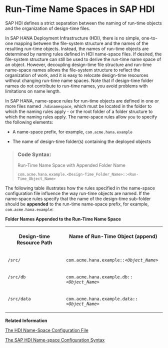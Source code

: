 <!-- loioa53bf9619bdd44e1bc20fba3d21dc2c7 -->

# Run-Time Name Spaces in SAP HDI

SAP HDI defines a strict separation between the naming of run-time objects and the organization of design-time files.

In SAP HANA Deployment Infrastructure \(HDI\), there is no simple, one-to-one mapping between the file-system structure and the names of the resulting run-time objects. Instead, the names of run-time objects are determined by naming rules defined in HDI name-space files. If desired, the file-system structure can still be used to derive the run-time name space of an object. However, decoupling design-time file structure and run-time name-space names allows the file-system structure to reflect the organization of work, and it is easy to relocate design-time resources without changing run-time name spaces. Note that if design-time folder names do not contribute to run-time names, you avoid problems with limitations on name length.

In SAP HANA, name-space rules for run-time objects are defined in one or more files named `.hdinamespace`, which must be located in the folder to which the naming rules apply - or the root folder of a folder structure to which the naming rules apply. The name-space rules allow you to specify the following elements:

-   A name-space prefix, for example, `com.acme.hana.example`

-   The name of design-time folder\(s\) containing the deployed objects


> ### Code Syntax:  
> Run-Time Name Space with Appended Folder Name
> 
> ```
> com.acme.hana.example.<Design-Time_Folder_Name>::<Run-Time_Object_Name>
> ```

The following table illustrates how the rules specified in the name-space configuration file influence the way run-time objects are named. If the name-space rules specify that the name of the design-time sub-folder should be **appended** to the run-time name-space prefix, for example, `com.acme.hana.example`:

**Folder Names Appended to the Run-Time Name Space**


<table>
<tr>
<th valign="top">

Design-time Resource Path



</th>
<th valign="top">

Name of Run-Time Object \(append\)



</th>
</tr>
<tr>
<td valign="top">

 `/src/` 



</td>
<td valign="top">

 <code>com.acme.hana.example::<i class="varname">&lt;Object_Name&gt;</i></code> 



</td>
</tr>
<tr>
<td valign="top">

 `/src/db` 



</td>
<td valign="top">

 <code>com.acme.hana.example.db::<i class="varname">&lt;Object_Name&gt;</i></code> 



</td>
</tr>
<tr>
<td valign="top">

 `/src/data` 



</td>
<td valign="top">

 <code>com.acme.hana.example.data::<i class="varname">&lt;Object_Name&gt;</i></code> 



</td>
</tr>
</table>

**Related Information**  


[The HDI Name-Space Configuration File](the-hdi-name-space-configuration-file-6188d22.md "The SAP HANA Deployment Infrastructure (HDI) uses a JSON resource to define naming rules for run-time objects.")

[The SAP HDI Name-space Configuration Syntax](the-sap-hdi-name-space-configuration-syntax-c38cbef.md "In SAP HANA Deployment Infrastructure (HDI), the contents of the .hdinamespace file are formatted with the JSON syntax")

